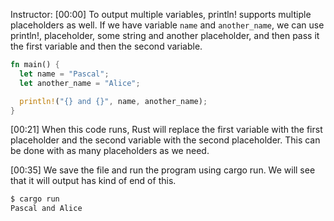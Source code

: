 Instructor: [00:00] To output multiple variables, println! supports multiple placeholders as well. If we have variable `name` and `another_name`, we can use println!, placeholder, some string and another placeholder, and then pass it the first variable and then the second variable.

```rs
fn main() {
  let name = "Pascal";
  let another_name = "Alice";

  println!("{} and {}", name, another_name);
}
```

[00:21] When this code runs, Rust will replace the first variable with the first placeholder and the second variable with the second placeholder. This can be done with as many placeholders as we need.

[00:35] We save the file and run the program using cargo run. We will see that it will output has kind of end of this.

```bash
$ cargo run
Pascal and Alice
```